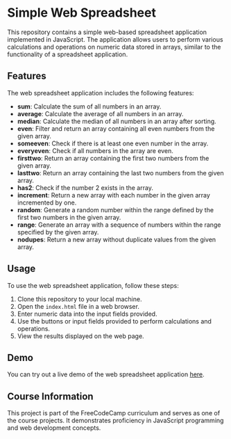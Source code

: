 # Simple Web Spreadsheet

This repository contains a simple web-based spreadsheet application implemented in JavaScript. The application allows users to perform various calculations and operations on numeric data stored in arrays, similar to the functionality of a spreadsheet application.

## Features

The web spreadsheet application includes the following features:

- **sum**: Calculate the sum of all numbers in an array.
- **average**: Calculate the average of all numbers in an array.
- **median**: Calculate the median of all numbers in an array after sorting.
- **even**: Filter and return an array containing all even numbers from the given array.
- **someeven**: Check if there is at least one even number in the array.
- **everyeven**: Check if all numbers in the array are even.
- **firsttwo**: Return an array containing the first two numbers from the given array.
- **lasttwo**: Return an array containing the last two numbers from the given array.
- **has2**: Check if the number 2 exists in the array.
- **increment**: Return a new array with each number in the given array incremented by one.
- **random**: Generate a random number within the range defined by the first two numbers in the given array.
- **range**: Generate an array with a sequence of numbers within the range specified by the given array.
- **nodupes**: Return a new array without duplicate values from the given array.

## Usage

To use the web spreadsheet application, follow these steps:

1. Clone this repository to your local machine.
2. Open the `index.html` file in a web browser.
3. Enter numeric data into the input fields provided.
4. Use the buttons or input fields provided to perform calculations and operations.
5. View the results displayed on the web page.

## Demo

You can try out a live demo of the web spreadsheet application [here](https://aglalrizal.github.io/fcc-jsads-a-spreadsheet/).

## Course Information

This project is part of the FreeCodeCamp curriculum and serves as one of the course projects. It demonstrates proficiency in JavaScript programming and web development concepts.
